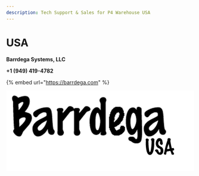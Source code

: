 ```yaml
---
description: Tech Support & Sales for P4 Warehouse USA
---
```


# USA

**Barrdega Systems, LLC**

**+1 (949) 419-4782**

{% embed url="https://barrdega.com" %}

![](<../../.gitbook/assets/Barrdega usa.png>)
